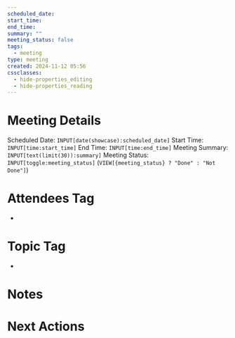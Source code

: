 ```yaml
---
scheduled_date: 
start_time: 
end_time: 
summary: ""
meeting_status: false
tags:
  - meeting
type: meeting
created: 2024-11-12 05:56
cssclasses:
  - hide-properties_editing
  - hide-properties_reading
---
```

# Meeting Details
Scheduled Date:  `INPUT[date(showcase):scheduled_date]`
Start Time: `INPUT[time:start_time]`  End Time:  `INPUT[time:end_time]`
Meeting Summary: `INPUT[text(limit(30)):summary]`
Meeting Status: `INPUT[toggle:meeting_status]` (`VIEW[{meeting_status} ? "Done" : "Not Done"]`)
# Attendees Tag
- 
# Topic Tag
- 
# Notes


# Next Actions

